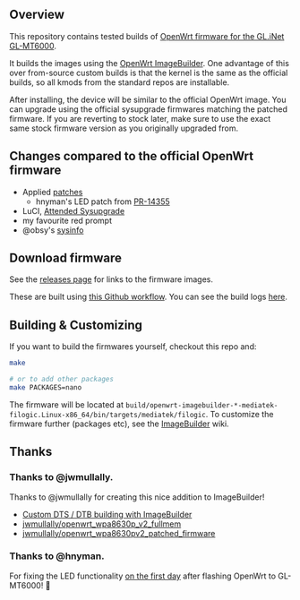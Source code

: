 ## Overview

This repository contains tested builds of [OpenWrt firmware for the GL.iNet GL-MT6000](https://openwrt.org/toh/gl.inet/gl-mt6000).

It builds the images using the [OpenWrt ImageBuilder](https://openwrt.org/docs/guide-user/additional-software/imagebuilder). One advantage of this over from-source custom builds is that the kernel is the same as the official builds, so all kmods from the standard repos are installable.

After installing, the device will be similar to the official OpenWrt image. You can upgrade using the official sysupgrade firmwares matching the patched firmware. If you are reverting to stock later, make sure to use the exact same stock firmware version as you originally upgraded from. 


## Changes compared to the official OpenWrt firmware

* Applied [patches](./patches/)
  * hnyman's LED patch from [PR-14355](https://github.com/openwrt/openwrt/pull/14355)
* LuCI, [Attended Sysupgrade](https://openwrt.org/docs/guide-user/installation/attended.sysupgrade)
* my favourite red prompt
* @obsy's [sysinfo](https://github.com/obsy/packages/blob/master/sysinfo/files/sbin/sysinfo.sh)


## Download firmware

See the [releases page](https://github.com/xabolcs/openwrt_glinet_gl-mt6000_patched_dts/releases/) for links to the firmware images.

These are built using [this Github workflow](./.github/workflows/build_release_images.yml). You can see the build logs [here](https://github.com/xabolcs/openwrt_glinet_gl-mt6000_patched_dts/actions?query=workflow%3ABuild-Release-Images).


## Building & Customizing

If you want to build the firmwares yourself, checkout this repo and:

```bash
make

# or to add other packages
make PACKAGES=nano
```

The firmware will be located at `build/openwrt-imagebuilder-*-mediatek-filogic.Linux-x86_64/bin/targets/mediatek/filogic`. To customize the firmware further (packages etc), see the [ImageBuilder](https://openwrt.org/docs/guide-user/additional-software/imagebuilder) wiki.


## Thanks

### Thanks to @jwmullally.

Thanks to @jwmullally for creating this nice addition to ImageBuilder!
* [Custom DTS / DTB building with ImageBuilder](http://lists.openwrt.org/pipermail/openwrt-devel/2021-March/034239.html)
* [jwmullally/openwrt_wpa8630p_v2_fullmem](https://github.com/jwmullally/openwrt_wpa8630p_v2_fullmem)
* [jwmullally/openwrt_wpa8630pv2_patched_firmware](https://github.com/jwmullally/openwrt_wpa8630pv2_patched_firmware)

### Thanks to @hnyman.

For fixing the LED functionality [on the first day](https://forum.openwrt.org/t/gl-mt6000-discussions/173524/311) after flashing OpenWrt to GL-MT6000! 🙏
